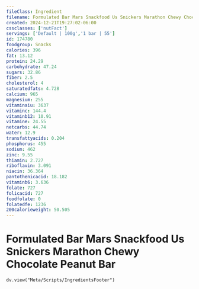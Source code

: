 ```yaml
---
fileClass: Ingredient
filename: Formulated Bar Mars Snackfood Us Snickers Marathon Chewy Chocolate Peanut Bar
created: 2024-12-21T19:27:02-06:00
cssclasses: ['nutFact']
servings: ['Default | 100g','1 bar | 55']
id: 174780
foodgroup: Snacks
calories: 396
fat: 13.12
protein: 24.29
carbohydrate: 47.24
sugars: 32.86
fiber: 2.5
cholesterol: 4
saturatedfats: 4.728
calcium: 965
magnesium: 255
vitaminaiu: 3637
vitaminc: 144.4
vitaminb12: 10.91
vitamine: 24.55
netcarbs: 44.74
water: 12.9
transfattyacids: 0.204
phosphorus: 455
sodium: 462
zinc: 9.55
thiamin: 2.727
riboflavin: 3.091
niacin: 36.364
pantothenicacid: 18.182
vitaminb6: 3.636
folate: 727
folicacid: 727
foodfolate: 0
folatedfe: 1236
200calorieweight: 50.505
---
```


# Formulated Bar Mars Snackfood Us Snickers Marathon Chewy Chocolate Peanut Bar

```dataviewjs
dv.view("Meta/Scripts/IngredientsFooter")
```